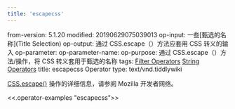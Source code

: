 ```yaml
---
title: 'escapecss'
---
```


from-version: 5.1.20
modified: 20190629075039013
op-input: 一些[甄选的名称](Title Selection)
op-output: 通过 CSS.escape（）方法应套用 CSS 转义的输入
op-parameter: 
op-parameter-name: 
op-purpose: 通过 CSS.escape（）方法/操作，将 CSS 转义套用于甄选的名称
tags: [Filter Operators](#Filter%20Operators) [String Operators](#String%20Operators)
title: escapecss Operator
type: text/vnd.tiddlywiki

[CSS.escape()](https://developer.mozilla.org/docs/Web/API/CSS/escape) 操作的详细信息，请参阅 Mozilla 开发者网络。

<<.operator-examples "escapecss">>
